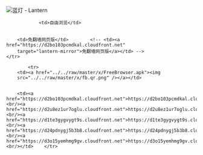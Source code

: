 

<img src="../../raw/master/x/8e0a2b81.c82003be.LanternYellow2.png" alt="蓝灯 - Lantern"/>
<table>
    <tr>
                
                <td>自由浏览</td>
        
        
        <td>免翻墙网页版</td>        <!-- <td><a href="https://d2bo103pcmdkal.cloudfront.net"
        target="lantern-mirror">免翻墙网页版</a></td> -->
    </tr>
    
            <tr>
        <td><a href="../../raw/master/x/FreeBrowser.apk"><img
        src="../../raw/master/x/fb.qr.png" /></a></td>

        
        <td><a href="https://d2bo103pcmdkal.cloudfront.net">https://d2bo103pcmdkal.cloudfront.net</a><br/><a href="https://d2u8ez1ur7oglu.cloudfront.net">https://d2u8ez1ur7oglu.cloudfront.net</a><br/><a href="https://d1te3gygvygt9s.cloudfront.net">https://d1te3gygvygt9s.cloudfront.net</a><br/><a href="https://d24pdnygj5b3b8.cloudfront.net">https://d24pdnygj5b3b8.cloudfront.net</a><br/><a href="https://d3o15yemhmg9gv.cloudfront.net">https://d3o15yemhmg9gv.cloudfront.net</a><br/></td>    </tr>
</table>
